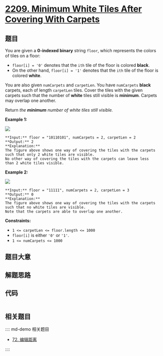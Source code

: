# [2209. Minimum White Tiles After Covering With Carpets](https://leetcode.com/problems/minimum-white-tiles-after-covering-with-carpets)

## 题目

You are given a **0-indexed binary** string `floor`, which represents the
colors of tiles on a floor:

  * `floor[i] = '0'` denotes that the `ith` tile of the floor is colored **black**.
  * On the other hand, `floor[i] = '1'` denotes that the `ith` tile of the floor is colored **white**.

You are also given `numCarpets` and `carpetLen`. You have `numCarpets`
**black** carpets, each of length `carpetLen` tiles. Cover the tiles with the
given carpets such that the number of **white** tiles still visible is
**minimum**. Carpets may overlap one another.

Return _the **minimum** number of white tiles still visible._



**Example 1:**

![](https://assets.leetcode.com/uploads/2022/02/10/ex1-1.png)

    
    
    **Input:** floor = "10110101", numCarpets = 2, carpetLen = 2
    **Output:** 2
    **Explanation:** 
    The figure above shows one way of covering the tiles with the carpets such that only 2 white tiles are visible.
    No other way of covering the tiles with the carpets can leave less than 2 white tiles visible.
    

**Example 2:**

![](https://assets.leetcode.com/uploads/2022/02/10/ex2.png)

    
    
    **Input:** floor = "11111", numCarpets = 2, carpetLen = 3
    **Output:** 0
    **Explanation:** 
    The figure above shows one way of covering the tiles with the carpets such that no white tiles are visible.
    Note that the carpets are able to overlap one another.
    



**Constraints:**

  * `1 <= carpetLen <= floor.length <= 1000`
  * `floor[i]` is either `'0'` or `'1'`.
  * `1 <= numCarpets <= 1000`


## 题目大意

## 解题思路

## 代码

```javascript

```

## 相关题目

:::: md-demo 相关题目
- [72. 编辑距离](https://leetcode.com/problems/edit-distance)

::::
